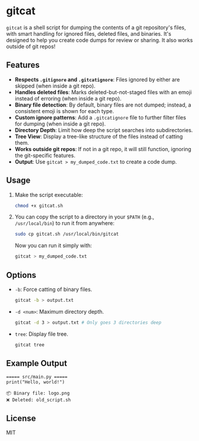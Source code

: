 # gitcat

`gitcat` is a shell script for dumping the contents of a git repository's files, with smart handling for ignored files, deleted files, and binaries. It's designed to help you create code dumps for review or sharing. It also works outside of git repos!

## Features

- **Respects `.gitignore` and `.gitcatignore`**: Files ignored by either are skipped (when inside a git repo).
- **Handles deleted files**: Marks deleted-but-not-staged files with an emoji instead of erroring (when inside a git repo).
- **Binary file detection**: By default, binary files are not dumped; instead, a consistent emoji is shown for each type.
- **Custom ignore patterns**: Add a `.gitcatignore` file to further filter files for dumping (when inside a git repo).
- **Directory Depth**: Limit how deep the script searches into subdirectories.
- **Tree View**: Display a tree-like structure of the files instead of catting them.
- **Works outside git repos**: If not in a git repo, it will still function, ignoring the git-specific features.
- **Output**: Use `gitcat > my_dumped_code.txt` to create a code dump.

## Usage

1.  Make the script executable:

    ```sh
    chmod +x gitcat.sh
    ```
2.  You can copy the script to a directory in your `$PATH` (e.g., `/usr/local/bin`) to run it from anywhere:

    ```sh
    sudo cp gitcat.sh /usr/local/bin/gitcat
    ```

    Now you can run it simply with:

    ```sh
    gitcat > my_dumped_code.txt
    ```

## Options

-   `-b`: Force catting of binary files.
    ```sh
    gitcat -b > output.txt
    ```
-   `-d <num>`: Maximum directory depth.
    ```sh
    gitcat -d 3 > output.txt # Only goes 3 directories deep
    ```
-   `tree`: Display file tree.
    ```sh
    gitcat tree
    ```

## Example Output

```
===== src/main.py =====
print("Hello, world!")

📦 Binary file: logo.png
❌ Deleted: old_script.sh
```

## License

MIT
